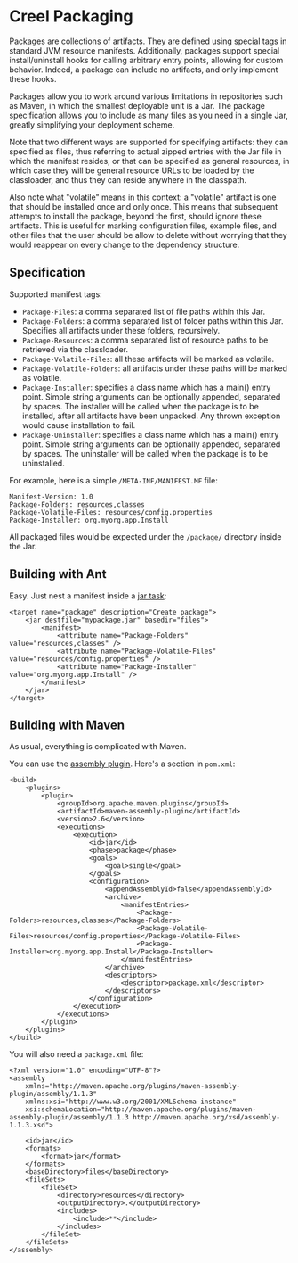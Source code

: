 Creel Packaging
===============

Packages are collections of artifacts. They are defined using special tags in standard JVM resource manifests. Additionally, packages support special install/uninstall hooks for calling arbitrary entry points, allowing for custom behavior. Indeed, a package can include no artifacts, and only implement these hooks.

Packages allow you to work around various limitations in repositories such as Maven, in which the smallest deployable unit is a Jar. The package specification allows you to include as many files as you need in a single Jar, greatly simplifying your deployment scheme.

Note that two different ways are supported for specifying artifacts: they can specified as files, thus referring to actual zipped entries with the Jar file in which the manifest resides, or that can be specified as general resources, in which case they will be general resource URLs to be loaded by the classloader, and thus they can reside anywhere in the classpath.

Also note what "volatile" means in this context: a "volatile" artifact is one that should be installed once and only once. This means that subsequent attempts to install the package, beyond the first, should ignore these artifacts. This is useful for marking configuration files, example files, and other files that the user should be allow to delete without worrying that they would reappear on every change to the dependency structure.


Specification
-------------

Supported manifest tags:

* `Package-Files`: a comma separated list of file paths within this Jar.
* `Package-Folders`: a comma separated list of folder paths within this Jar. Specifies all artifacts under these folders, recursively.
* `Package-Resources`: a comma separated list of resource paths to be retrieved via the classloader.
* `Package-Volatile-Files`: all these artifacts will be marked as volatile.
* `Package-Volatile-Folders`: all artifacts under these paths will be marked as volatile.
* `Package-Installer`: specifies a class name which has a main() entry point. Simple string arguments can be optionally appended, separated by spaces. The installer will be called when the package is to be installed, after all artifacts have been unpacked. Any thrown exception would cause installation to fail.
* `Package-Uninstaller`: specifies a class name which has a main() entry point. Simple string arguments can be optionally appended, separated by spaces. The uninstaller will be called when the package is to be uninstalled.

For example, here is a simple `/META-INF/MANIFEST.MF` file:

    Manifest-Version: 1.0
    Package-Folders: resources,classes
    Package-Volatile-Files: resources/config.properties
    Package-Installer: org.myorg.app.Install

All packaged files would be expected under the `/package/` directory inside the Jar.


Building with Ant
-----------------

Easy. Just nest a manifest inside a [jar task](https://ant.apache.org/manual/Tasks/jar.html):

    <target name="package" description="Create package">
        <jar destfile="mypackage.jar" basedir="files">
            <manifest>
                <attribute name="Package-Folders" value="resources,classes" />
                <attribute name="Package-Volatile-Files" value="resources/config.properties" />
                <attribute name="Package-Installer" value="org.myorg.app.Install" />
            </manifest>
        </jar>
    </target>


Building with Maven
-------------------

As usual, everything is complicated with Maven.

You can use the [assembly plugin](http://maven.apache.org/plugins/maven-assembly-plugin/). Here's a section in `pom.xml`:

    <build>
        <plugins>
            <plugin>
                <groupId>org.apache.maven.plugins</groupId>
                <artifactId>maven-assembly-plugin</artifactId>
                <version>2.6</version>
                <executions>
                    <execution>
                        <id>jar</id>
                        <phase>package</phase>
                        <goals>
                            <goal>single</goal>
                        </goals>
                        <configuration>
                            <appendAssemblyId>false</appendAssemblyId>
                            <archive>
                                <manifestEntries>
                                    <Package-Folders>resources,classes</Package-Folders>
                                    <Package-Volatile-Files>resources/config.properties</Package-Volatile-Files>
                                    <Package-Installer>org.myorg.app.Install</Package-Installer>
                                </manifestEntries>
                            </archive>
                            <descriptors>
                                <descriptor>package.xml</descriptor>
                            </descriptors>
                        </configuration>
                    </execution>
                </executions>
            </plugin>
        </plugins>
    </build>

You will also need a `package.xml` file:

    <?xml version="1.0" encoding="UTF-8"?>
    <assembly
        xmlns="http://maven.apache.org/plugins/maven-assembly-plugin/assembly/1.1.3"
        xmlns:xsi="http://www.w3.org/2001/XMLSchema-instance"
        xsi:schemaLocation="http://maven.apache.org/plugins/maven-assembly-plugin/assembly/1.1.3 http://maven.apache.org/xsd/assembly-1.1.3.xsd">
    
        <id>jar</id>
        <formats>
            <format>jar</format>
        </formats>
        <baseDirectory>files</baseDirectory>
        <fileSets>
            <fileSet>
                <directory>resources</directory>
                <outputDirectory>.</outputDirectory>
                <includes>
                    <include>**</include>
                </includes>
            </fileSet>
        </fileSets>
    </assembly>
